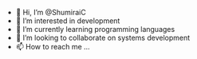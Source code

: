 - 👋 Hi, I’m @ShumiraiC
- 👀 I’m interested in development
- 🌱 I’m currently learning programming languages
- 💞️ I’m looking to collaborate on systems development 
- 📫 How to reach me ...

<!---
JaneChinoz/JaneChinoz is a ✨ special ✨ repository because its `README.md` (this file) appears on your GitHub profile.
You can click the Preview link to take a look at your changes.
--->
